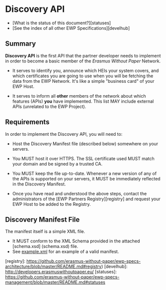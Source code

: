 Discovery API
=============

* [What is the status of this document?][statuses]
* [See the index of all other EWP Specifications][develhub]


Summary
-------

**Discovery API** is the first API that the partner developer needs to
implement in order to become a basic member of the *Erasmus Without Paper*
Network.

 * It serves to identify you, announce which HEIs your system covers, and which
   certificates you are going to use when you will be fetching the data from
   the EWP Network. It's like a simple "business card" of your EWP Host.

 * It serves to inform all **other** members of the network about which
   features (APIs) **you** have implemented. This list MAY include external
   APIs (unrelated to the EWP Project).


Requirements
------------

In order to implement the Discovery API, you will need to:

 * Host the Discovery Manifest file (described below) somewhere on your
   servers.

 * You MUST host it over HTTPS. The SSL certificate used MUST match your domain
   and be signed by a trusted CA.

 * You MUST keep the file up-to-date. Whenever a new version of any of the APIs
   is supported on your servers, it MUST be immediately reflected in the
   Discovery Manifest.

 * Once you have read and understood the above steps, contact the
   administrators of the [EWP Partners Registry][registry] and request your
   EWP Host to be added to the Registry.


Discovery Manifest File
-----------------------

The manifest itself is a simple XML file.

 * It MUST conform to the XML Schema provided in the attached [schema.xsd]
   (schema.xsd) file.
 * See [example.xml](example.xml) for an example of a valid manifest.


[registry]: https://github.com/erasmus-without-paper/ewp-specs-architecture/blob/master/README.md#registry)
[develhub]: http://developers.erasmuswithoutpaper.eu/
[statuses]: https://github.com/erasmus-without-paper/ewp-specs-management/blob/master/README.md#statuses

